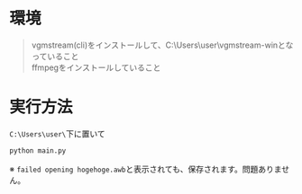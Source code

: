 # 環境
> vgmstream(cli)をインストールして、C:\Users\user\vgmstream-winとなっていること <br>
> ffmpegをインストールしていること <br>
# 実行方法
`C:\Users\user\`下に置いて
```bash
python main.py
```
※ `failed opening hogehoge.awb`と表示されても、保存されます。問題ありません。
